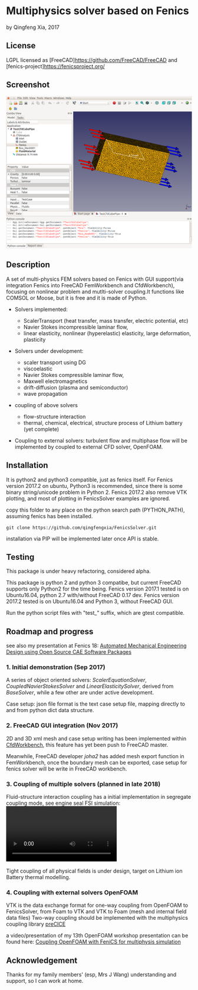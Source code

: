 # Multiphysics solver based on Fenics

by Qingfeng Xia, 2017

## License

LGPL licensed as [FreeCAD]<https://github.com/FreeCAD/FreeCAD> and [fenics-project]<https://fenicsproject.org/>

## Screenshot

![FenicsSolver as a CFD solver in CfdWorkbench of FreeCAD](FenicsSolver_FreeCAD.png?raw=true "FenicsSolver as a CFD solver in CfdWorkbench of FreeCAD")

## Description

A set of multi-physics FEM solvers based on Fenics with GUI support(via integration Fenics into FreeCAD FemWorkbench and CfdWorkbench), focusing on nonlinear problem and mutlti-solver coupling.It functions like COMSOL or Moose, but it is free and it is made of Python.

+ Solvers implemented:
  - ScalerTransport (heat transfer, mass transfer, electric potential, etc)
  - Navier Stokes incompressible laminar flow, 
  - linear elasticity, nonlinear (hyperelastic) elasticity, large deformation, plasticity

+ Solvers under development:
  - scaler transport using DG
  - viscoelastic
  - Navier Stokes compressible laminar flow, 
  - Maxwell electromagnetics
  - drift-diffusion (plasma and semiconductor)
  - wave propagation

+ coupling of above solvers
  - flow-structure interaction
  - thermal, chemical, electrical, structure process of Lithium battery (yet complete)

+ Coupling to external solvers: turbulent flow and multiphase flow will be implemented by coupled to external CFD solver, OpenFOAM.


## Installation

It is python2 and python3 compatible, just as fenics itself. For Fenics version 2017.2 on ubuntu, Python3 is recommended, since there is some binary string/unicode problem in Python 2. Fenics 2017.2 also remove VTK plotting, and most of plotting in FenicsSolver examples are ignored.

copy this folder to any place on the python search path (PYTHON_PATH), assuming fenics has been installed. 

```
git clone https://github.com/qingfengxia/FenicsSolver.git
```

installation via PIP will be implemented later once API is stable. 

## Testing

This package is under heavy refactoring, considered alpha.

This package is python 2 and python 3 compatibe, but current FreeCAD supports only Python2 for the time being.
Fenics version 2017.1 tested is on Ubuntu16.04, python 2.7 with/without FreeCAD 0.17 dev.
Fenics version 2017.2 tested is on Ubuntu16.04 and Python 3, without FreeCAD GUI. 

Run the python script files with "test_" suffix, which are gtest compatible. 


## Roadmap and progress

see also my presentation at Fenics 18: [Automated Mechanical Engineering Design using Open Source CAE Software Packages](doc/Fenics18_Xia.pdf)

### 1. Initial demonstration (Sep 2017)

A series of object oriented solvers: *ScalerEquationSolver*, *CoupledNavierStokesSolver* and *LinearElasticitySolver*, derived from *BaseSolver*, while a few other are under active development. 

Case setup: json file format is the text case setup file, mapping directly to and from python dict data structure.

### 2. FreeCAD GUI integration (Nov 2017)

2D and 3D xml mesh and case setup writing has been implemented within [CfdWorkbench](https://github.com/qingfengxia/Cfd), this feature has yet been push to FreeCAD master.
 
Meanwhile, FreeCAD developer *joha2* has added mesh export function in FemWorkbench, once the boundary mesh can be exported, case setup for fenics solver will be write in FreeCAD workbench.


### 3. Coupling of multiple solvers (planned in late 2018)

Fluid-structure interaction coupling has a initial implementation in segregate coupling mode, see engine seal FSI simulation:
![2D FSI simulation of labyrinth seal](doc/fsi_velmag.mp4)

Tight coupling of all physical fields is under design, target on Lithium ion Battery thermal modelling.

### 4. Coupling with external solvers OpenFOAM

VTK is the data exchange format for one-way coupling from OpenFOAM to FenicsSolver, from Foam to VTK and VTK to Foam (mesh and internal field data files)
Two-way coupling should be implemented with the multiphysics coupling library [preCICE](https://github.com/precice/precice)

a video/presentation of my 13th OpenFOAM workshop presentation can be found here:
[Coupling OpenFOAM with FeniCS for multiphysis simulation](https://www.iesensor.com/blog/2018/06/25/coupling-openfoam-with-fenics-for-multiphysis-simulation-openfoam-workshop-13-presentation/)


## Acknowledgement

Thanks for my family members' (esp, Mrs J Wang) understanding and support, so I can work at home.




